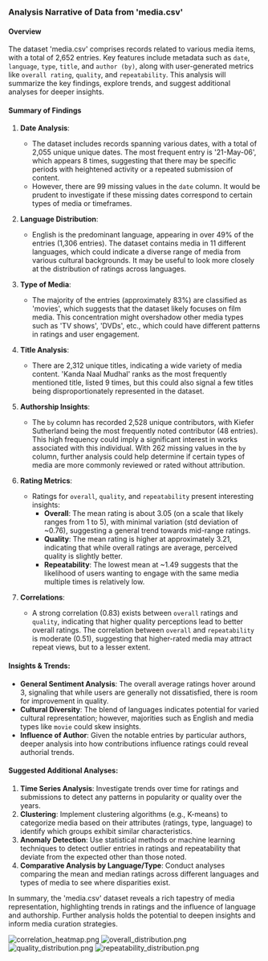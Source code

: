 ### Analysis Narrative of Data from 'media.csv'

#### Overview
The dataset 'media.csv' comprises records related to various media items, with a total of 2,652 entries. Key features include metadata such as `date`, `language`, `type`, `title`, and `author (by)`, along with user-generated metrics like `overall rating`, `quality`, and `repeatability`. This analysis will summarize the key findings, explore trends, and suggest additional analyses for deeper insights.

#### Summary of Findings

1. **Date Analysis**: 
   - The dataset includes records spanning various dates, with a total of 2,055 unique unique dates. The most frequent entry is '21-May-06', which appears 8 times, suggesting that there may be specific periods with heightened activity or a repeated submission of content.
   - However, there are 99 missing values in the `date` column. It would be prudent to investigate if these missing dates correspond to certain types of media or timeframes.

2. **Language Distribution**: 
   - English is the predominant language, appearing in over 49% of the entries (1,306 entries). The dataset contains media in 11 different languages, which could indicate a diverse range of media from various cultural backgrounds. It may be useful to look more closely at the distribution of ratings across languages.

3. **Type of Media**: 
   - The majority of the entries (approximately 83%) are classified as 'movies', which suggests that the dataset likely focuses on film media. This concentration might overshadow other media types such as 'TV shows', 'DVDs', etc., which could have different patterns in ratings and user engagement.

4. **Title Analysis**:
   - There are 2,312 unique titles, indicating a wide variety of media content. 'Kanda Naal Mudhal' ranks as the most frequently mentioned title, listed 9 times, but this could also signal a few titles being disproportionately represented in the dataset.

5. **Authorship Insights**:
   - The `by` column has recorded 2,528 unique contributors, with Kiefer Sutherland being the most frequently noted contributor (48 entries). This high frequency could imply a significant interest in works associated with this individual. With 262 missing values in the `by` column, further analysis could help determine if certain types of media are more commonly reviewed or rated without attribution.

6. **Rating Metrics**:
   - Ratings for `overall`, `quality`, and `repeatability` present interesting insights:
     - **Overall**: The mean rating is about 3.05 (on a scale that likely ranges from 1 to 5), with minimal variation (std deviation of ~0.76), suggesting a general trend towards mid-range ratings.
     - **Quality**: The mean rating is higher at approximately 3.21, indicating that while overall ratings are average, perceived quality is slightly better.
     - **Repeatability**: The lowest mean at ~1.49 suggests that the likelihood of users wanting to engage with the same media multiple times is relatively low.

7. **Correlations**:
   - A strong correlation (0.83) exists between `overall` ratings and `quality`, indicating that higher quality perceptions lead to better overall ratings. The correlation between `overall` and `repeatability` is moderate (0.51), suggesting that higher-rated media may attract repeat views, but to a lesser extent.

#### Insights & Trends:
- **General Sentiment Analysis**: The overall average ratings hover around 3, signaling that while users are generally not dissatisfied, there is room for improvement in quality.
- **Cultural Diversity**: The blend of languages indicates potential for varied cultural representation; however, majorities such as English and media types like `movie` could skew insights.
- **Influence of Author**: Given the notable entries by particular authors, deeper analysis into how contributions influence ratings could reveal authorial trends.
  
#### Suggested Additional Analyses:
1. **Time Series Analysis**: Investigate trends over time for ratings and submissions to detect any patterns in popularity or quality over the years.
2. **Clustering**: Implement clustering algorithms (e.g., K-means) to categorize media based on their attributes (ratings, type, language) to identify which groups exhibit similar characteristics.
3. **Anomaly Detection**: Use statistical methods or machine learning techniques to detect outlier entries in ratings and repeatability that deviate from the expected other than those noted.
4. **Comparative Analysis by Language/Type**: Conduct analyses comparing the mean and median ratings across different languages and types of media to see where disparities exist.

In summary, the 'media.csv' dataset reveals a rich tapestry of media representation, highlighting trends in ratings and the influence of language and authorship. Further analysis holds the potential to deepen insights and inform media curation strategies.

![correlation_heatmap.png](correlation_heatmap.png)
![overall_distribution.png](overall_distribution.png)
![quality_distribution.png](quality_distribution.png)
![repeatability_distribution.png](repeatability_distribution.png)
